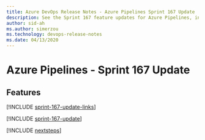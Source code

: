 ```yaml
---
title: Azure DevOps Release Notes - Azure Pipelines Sprint 167 Update
description: See the Sprint 167 feature updates for Azure Pipelines, including next steps.
author: sid-ah
ms.author: simerzou
ms.technology: devops-release-notes
ms.date: 04/13/2020
---
```


# Azure Pipelines - Sprint 167 Update

## Features

[!INCLUDE [sprint-167-update-links](../includes/pipelines/sprint-167-update-links.md)]

[!INCLUDE [sprint-167-update](../includes/pipelines/sprint-167-update.md)]

[!INCLUDE [nextsteps](../includes/nextsteps.md)]
